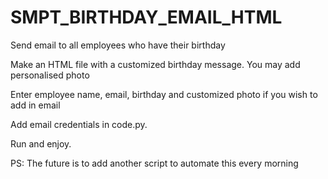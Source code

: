 # SMPT_BIRTHDAY_EMAIL_HTML
Send email to all employees who have their birthday 

Make an HTML file with a customized birthday message. You may add personalised photo

Enter employee name, email, birthday and customized photo if you wish to add in email

Add email credentials in code.py.

Run and enjoy.


PS: The future is to add another script to automate this every morning
